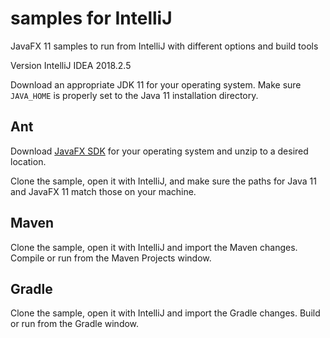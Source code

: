 # samples for IntelliJ

JavaFX 11 samples to run from IntelliJ with different options and build tools

Version IntelliJ IDEA 2018.2.5

Download an appropriate JDK 11 for your operating system. Make sure `JAVA_HOME` 
is properly set to the Java 11 installation directory. 

## Ant

Download [JavaFX SDK](https://gluonhq.com/products/javafx/) for your operating 
system and unzip to a desired location.

Clone the sample, open it with IntelliJ, and make sure the paths for Java 11 and 
JavaFX 11 match those on your machine.

## Maven

Clone the sample, open it with IntelliJ and import the Maven changes. Compile or run
from the Maven Projects window.

## Gradle

Clone the sample, open it with IntelliJ and import the Gradle changes. Build or run
from the Gradle window.

